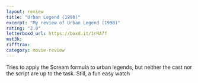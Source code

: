 ```yaml
---
layout: review
title: "Urban Legend (1998)"
excerpt: "My review of Urban Legend (1998)"
rating: "2.0"
letterboxd_url: https://boxd.it/1rRA7f
mst3k:
rifftrax:
category: movie-review
---
```


Tries to apply the Scream formula to urban legends, but neither the cast nor the script are up to the task. Still, a fun easy watch
